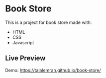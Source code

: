 # Book Store
This is a project for book store made with:
- HTML
- CSS
- Javascript
## Live Preview
Demo: <a herf="https://talalemran.github.io/book-store/" target="_blank">https://talalemran.github.io/book-store/</a>
